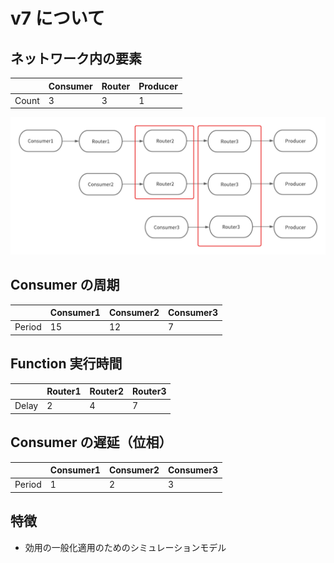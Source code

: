 # v7 について

## ネットワーク内の要素

|       | Consumer | Router | Producer |
| ----- | -------- | ------ | -------- |
| Count | 3        | 3      | 1        |

![v7のネットワーク](/src/public/image/v2/nw.png "v7のネットワーク")

## Consumer の周期

|        | Consumer1 | Consumer2 | Consumer3 |
| ------ | --------- | --------- | --------- |
| Period | 15        | 12        | 7         |

## Function 実行時間

|       | Router1 | Router2 | Router3 |
| ----- | ------- | ------- | ------- |
| Delay | 2       | 4       | 7       |

## Consumer の遅延（位相）

|        | Consumer1 | Consumer2 | Consumer3 |
| ------ | --------- | --------- | --------- |
| Period | 1         | 2         | 3         |

## 特徴

- 効用の一般化適用のためのシミュレーションモデル
